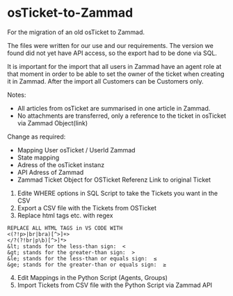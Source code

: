 # osTicket-to-Zammad
For the migration of an old osTicket to Zammad.

The files were written for our use and our requirements. The version we found did not yet have API access, so the export had to be done via SQL.

It is important for the import that all users in Zammad have an agent role at that moment in order to be able to set the owner of the ticket when creating it in Zammad. After the import all Customers can be Customers only.

Notes:
- All articles from osTicket are summarised in one article in Zammad.
- No attachments are transferred, only a reference to the ticket in osTicket via Zammad Object(link)


Change as required:
- Mapping User osTicket / UserId Zammad
- State mapping
- Adress of the osTicket instanz
- API Adress of Zammad
- Zammad Ticket Object for OSTicket Referenz Link to original Ticket


1. Edite WHERE options in SQL Script to take the Tickets you want in the CSV
2. Export a CSV file with the Tickets from OSTicket
3. Replace html tags etc. with regex
``````
REPLACE ALL HTML TAGS in VS CODE WITH
<(?!p>|br|bra)[^>]+>
</?(?!br|p\b)[^>]*>
&lt; stands for the less-than sign:  <
&gt; stands for the greater-than sign:  >
&le; stands for the less-than or equals sign:  ≤
&ge; stands for the greater-than or equals sign:  ≥
``````
4. Edit Mappings in the Python Script (Agents, Groups)
5. Import Tickets from CSV file with the Python Script via Zammad API
